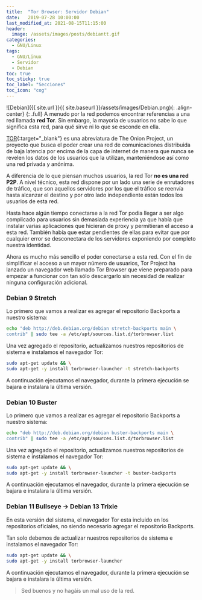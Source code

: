 ```yaml
---
title:  "Tor Browser: Servidor Debian"
date:   2019-07-28 10:00:00
last_modified_at: 2021-08-15T11:15:00
header:
  image: /assets/images/posts/debiantt.gif
categories:
  - GNU/Linux
tags:
  - GNU/Linux
  - Servidor
  - Debian
toc: true
toc_sticky: true
toc_label: "Secciones"
toc_icon: "cog"
---
```


![Debian]({{ site.url }}{{ site.baseurl }}/assets/images/Debian.png){: .align-center}
{: .full}
A menudo por la red podemos encontrar referencias a una red llamada **red Tor**. Sin embargo, la mayoría de usuarios no sabe lo que significa esta red, para qué sirve ni lo que se esconde en ella.

[TOR](https://www.torproject.org/){:target="_blank"} es una abreviatura de The Onion Project, un proyecto que busca el poder crear una red de comunicaciones distribuida de baja latencia por encima de la capa de internet de manera que nunca se revelen los datos de los usuarios que la utilizan, manteniéndose así como una red privada y anónima.

A diferencia de lo que piensan muchos usuarios, la red Tor **no es una red P2P**. A nivel técnico, esta red dispone por un lado una serie de enrutadores de tráfico, que son aquellos servidores por los que el tráfico se reenvía hasta alcanzar el destino y por otro lado independiente están todos los usuarios de esta red.

Hasta hace algún tiempo conectarse a la red Tor podia llegar a ser algo complicado para usuarios sin demasiada experiencia ya que había que instalar varias aplicaciones que hicieran de proxy y permitieran el acceso a esta red. También había que estar pendientes de ellas para evitar que por cualquier error se desconectara de los servidores exponiendo por completo nuestra identidad.<!--break-->

Ahora es mucho más sencillo el poder conectarse a esta red. Con el fin de simplificar el acceso a un mayor número de usuarios, Tor Project ha lanzado un navegador web llamado Tor Browser que viene preparado para empezar a funcionar con tan sólo descargarlo sin necesidad de realizar ninguna configuración adicional.

### Debian 9 Stretch

Lo primero que vamos a realizar es agregar el repositorio Backports a nuestro sistema:

```bash
echo "deb http://deb.debian.org/debian stretch-backports main \
contrib" | sudo tee -a /etc/apt/sources.list.d/torbrowser.list
```
Una vez agregado el repositorio, actualizamos nuestros repositorios de sistema e instalamos el navegador Tor:

```bash
sudo apt-get update && \
sudo apt-get -y install torbrowser-launcher -t stretch-backports
```
A continuación ejecutamos el navegador, durante la primera ejecución se bajara e instalara la última versión.

### Debian 10 Buster

Lo primero que vamos a realizar es agregar el repositorio Backports a nuestro sistema:

```bash
echo "deb http://deb.debian.org/debian buster-backports main \
contrib" | sudo tee -a /etc/apt/sources.list.d/torbrowser.list
```
Una vez agregado el repositorio, actualizamos nuestros repositorios de sistema e instalamos el navegador Tor:

```bash
sudo apt-get update && \
sudo apt-get -y install torbrowser-launcher -t buster-backports
```
A continuación ejecutamos el navegador, durante la primera ejecución se bajara e instalara la última versión. 

### Debian 11 Bullseye -> Debian 13 Trixie

En esta versión del sistema, el navegador Tor esta incluido en los repositorios oficiales, no siendo necesario agregar el repositorio Backports.

Tan solo debemos de actualizar nuestros repositorios de sistema e instalamos el navegador Tor:

```bash
sudo apt-get update && \
sudo apt-get -y install torbrowser-launcher
```
A continuación ejecutamos el navegador, durante la primera ejecución se bajara e instalara la última versión. 

> Sed buenos y no hagáis un mal uso de la red.
